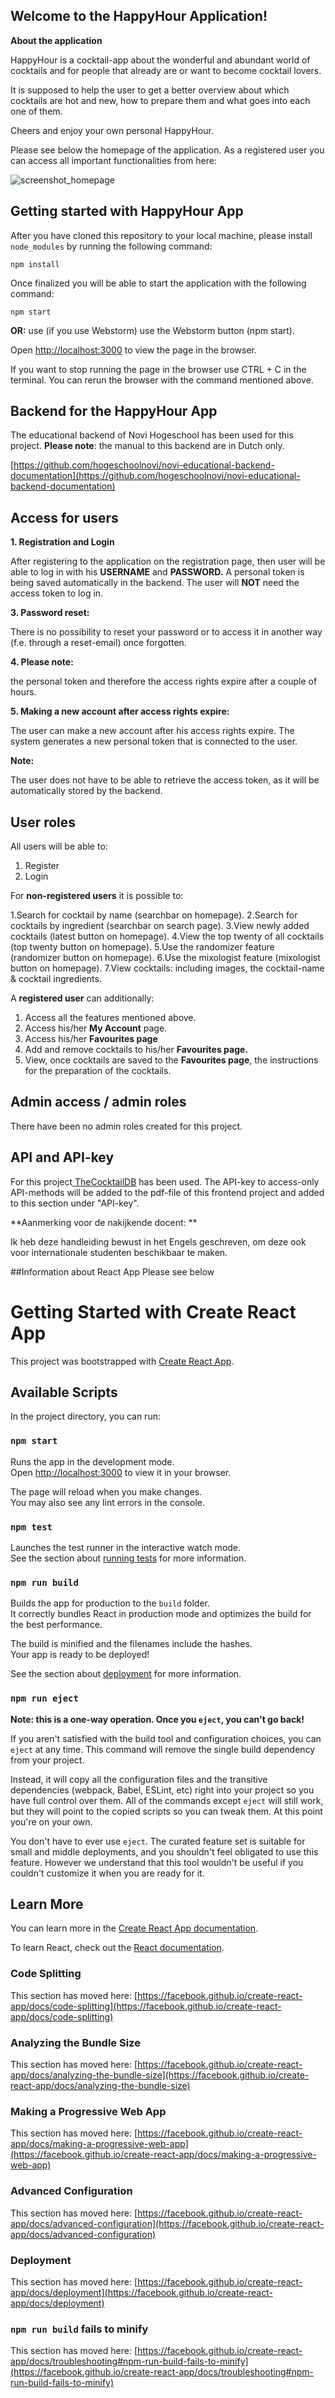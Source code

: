 ## Welcome to the HappyHour Application!

**About the application** 

HappyHour is a cocktail-app about the wonderful and abundant world of cocktails and for people that already are or want to become cocktail lovers.

It is supposed to help the user to get a better overview about which cocktails are hot and new, how to prepare them and what goes into each one of them.

Cheers and enjoy your own personal HappyHour. 

Please see below the homepage of the application.
As a registered user you can access all important functionalities from here: 

![screenshot_homepage](src/assets/images/screenshot_homepage.png)

## Getting started with HappyHour App

After you have cloned this repository to your local machine, please install `node_modules` by running the following command:
```
npm install
```

Once finalized you will be able to start the application with the following command: 
```
npm start
```
**OR:** use (if you use Webstorm) use the Webstorm button (npm start). 

Open [http://localhost:3000](http://localhost:3000/) to view the page in the browser.

If you want to stop running the page in the browser use CTRL + C in the terminal. 
You can rerun the browser with the command mentioned above. 

## Backend for the HappyHour App

The educational backend of Novi Hogeschool has been used for this project. 
**Please note**: the manual to this backend are in Dutch only.

[https://github.com/hogeschoolnovi/novi-educational-backend-documentation](https://github.com/hogeschoolnovi/novi-educational-backend-documentation)


## Access for users 

   **1. **Registration and Login**** 
  
After registering to the application on the registration page, then user will be able to log   in with his **USERNAME** and **PASSWORD.** A personal token is being saved automatically in the backend. The user will **NOT** need the access token to log in.  

   **3. Password reset:** 

   There is no possibility to reset your password or to access it in another way (f.e. through a  reset-email) once forgotten.

   **4. **Please note**:** 

the personal token and therefore the access rights expire after a couple of hours. 

**5. Making a new account after access rights expire:** 

The user can make a new account after his access rights expire. 
The system generates a new personal token that is connected to the user.

**Note:** 

The user does not have to be able to retrieve the access token, as it will be automatically stored by the backend. 

## User roles 

All users will be able to: 

1. Register 
2. Login 

For **non-registered users** it is possible to:

1.Search for cocktail by name (searchbar on homepage).
2.Search for cocktails by ingredient (searchbar on search page).
3.View newly added cocktails (latest button on homepage).
4.View the top twenty of all cocktails (top twenty button on homepage).
5.Use the randomizer feature (randomizer button on homepage).
6.Use the mixologist feature (mixologist button on homepage). 
7.View cocktails: including images, the cocktail-name & cocktail ingredients. 


A **registered user** can additionally: 

1. Access all the features mentioned above. 
2. Access his/her **My Account** page.
3. Access his/her **Favourites page**
4. Add and remove cocktails to his/her **Favourites page.** 
5. View, once cocktails are saved to the **Favourites page**, the instructions for the preparation of the cocktails. 


## Admin access / admin roles

There have been no admin roles created for this project. 


## API and API-key 

For this project[ TheCocktailDB](https://www.thecocktaildb.com/) has been used. 
The API-key to access-only API-methods will be added to the pdf-file of this frontend project and added to this section under "API-key". 


**Aanmerking voor de nakijkende docent: ** 

Ik heb deze handleiding bewust in het Engels geschreven, om deze ook voor internationale studenten beschikbaar te maken.



##Information about React App 
Please see below

# Getting Started with Create React App

This project was bootstrapped with [Create React App](https://github.com/facebook/create-react-app).

## Available Scripts

In the project directory, you can run:

### `npm start`

Runs the app in the development mode.\
Open [http://localhost:3000](http://localhost:3000) to view it in your browser.

The page will reload when you make changes.\
You may also see any lint errors in the console.

### `npm test`

Launches the test runner in the interactive watch mode.\
See the section about [running tests](https://facebook.github.io/create-react-app/docs/running-tests) for more information.

### `npm run build`

Builds the app for production to the `build` folder.\
It correctly bundles React in production mode and optimizes the build for the best performance.

The build is minified and the filenames include the hashes.\
Your app is ready to be deployed!

See the section about [deployment](https://facebook.github.io/create-react-app/docs/deployment) for more information.

### `npm run eject`

**Note: this is a one-way operation. Once you `eject`, you can't go back!**

If you aren't satisfied with the build tool and configuration choices, you can `eject` at any time. This command will remove the single build dependency from your project.

Instead, it will copy all the configuration files and the transitive dependencies (webpack, Babel, ESLint, etc) right into your project so you have full control over them. All of the commands except `eject` will still work, but they will point to the copied scripts so you can tweak them. At this point you're on your own.

You don't have to ever use `eject`. The curated feature set is suitable for small and middle deployments, and you shouldn't feel obligated to use this feature. However we understand that this tool wouldn't be useful if you couldn't customize it when you are ready for it.

## Learn More

You can learn more in the [Create React App documentation](https://facebook.github.io/create-react-app/docs/getting-started).

To learn React, check out the [React documentation](https://reactjs.org/).

### Code Splitting

This section has moved here: [https://facebook.github.io/create-react-app/docs/code-splitting](https://facebook.github.io/create-react-app/docs/code-splitting)

### Analyzing the Bundle Size

This section has moved here: [https://facebook.github.io/create-react-app/docs/analyzing-the-bundle-size](https://facebook.github.io/create-react-app/docs/analyzing-the-bundle-size)

### Making a Progressive Web App

This section has moved here: [https://facebook.github.io/create-react-app/docs/making-a-progressive-web-app](https://facebook.github.io/create-react-app/docs/making-a-progressive-web-app)

### Advanced Configuration

This section has moved here: [https://facebook.github.io/create-react-app/docs/advanced-configuration](https://facebook.github.io/create-react-app/docs/advanced-configuration)

### Deployment

This section has moved here: [https://facebook.github.io/create-react-app/docs/deployment](https://facebook.github.io/create-react-app/docs/deployment)

### `npm run build` fails to minify

This section has moved here: [https://facebook.github.io/create-react-app/docs/troubleshooting#npm-run-build-fails-to-minify](https://facebook.github.io/create-react-app/docs/troubleshooting#npm-run-build-fails-to-minify)
